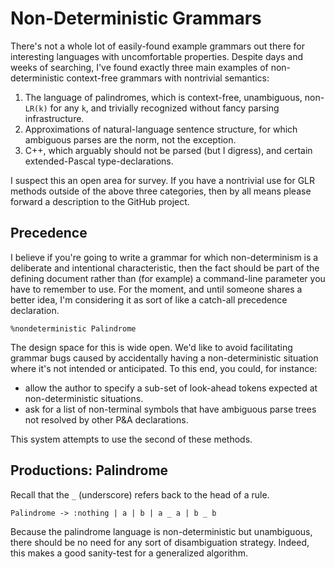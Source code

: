 # Non-Deterministic Grammars

There's not a whole lot of easily-found example grammars out there for interesting languages
with uncomfortable properties. Despite days and weeks of searching, I've found exactly three
main examples of non-deterministic context-free grammars with nontrivial semantics:

1. The language of palindromes, which is context-free, unambiguous, non-`LR(k)` for any `k`, and
trivially recognized without fancy parsing infrastructure.
2. Approximations of natural-language sentence structure, for which ambiguous parses are the
norm, not the exception. 
3. C++, which arguably should not be parsed (but I digress), and certain extended-Pascal
type-declarations.

I suspect this an open area for survey. If you have a nontrivial use for GLR methods
outside of the above three categories, then by all means please forward a description to the
GitHub project. 

## Precedence
I believe if you're going to write a grammar for which non-determinism is a deliberate
and intentional characteristic, then the fact should be part of the defining document rather
than (for example) a command-line parameter you have to remember to use. For the moment,
and until someone shares a better idea, I'm considering it as sort of like a catch-all
precedence declaration.
```
%nondeterministic Palindrome
```
The design space for this is wide open. We'd like to avoid facilitating grammar bugs
caused by accidentally having a non-deterministic situation where it's not intended or
anticipated. To this end, you could, for instance:
* allow the author to specify a sub-set of look-ahead tokens expected at non-deterministic
situations.
* ask for a list of non-terminal symbols that have ambiguous parse trees not resolved by
other P&A declarations.

This system attempts to use the second of these methods.

## Productions: Palindrome
Recall that the `_` (underscore) refers back to the head of a rule.
```
Palindrome -> :nothing | a | b | a _ a | b _ b
```
Because the palindrome language is non-deterministic but unambiguous, there should be no
need for any sort of disambiguation strategy. Indeed, this makes a good sanity-test for a
generalized algorithm.
